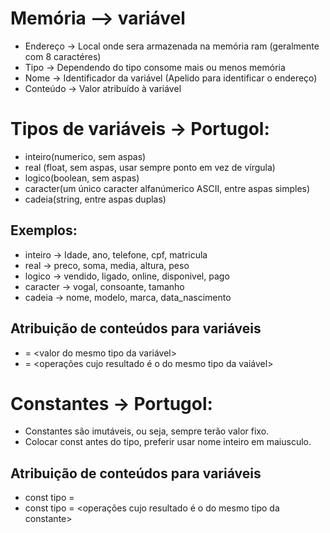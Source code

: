 # Memória --> variável

- Endereço -> Local onde sera armazenada na memória ram (geralmente com 8 caractéres)
- Tipo -> Dependendo do tipo consome mais ou menos memória
- Nome -> Identificador da variável (Apelido para identificar o endereço)
- Conteúdo -> Valor atribuído à variável

# Tipos de variáveis -> Portugol:
- inteiro(numerico, sem aspas)
- real (float, sem aspas, usar sempre ponto em vez de vírgula)
- logico(boolean, sem aspas)
- caracter(um único caracter alfanúmerico ASCII, entre aspas simples)
- cadeia(string, entre aspas duplas)

## Exemplos:
- inteiro -> Idade, ano, telefone, cpf, matricula
- real -> preco, soma, media, altura, peso
- logico -> vendido, ligado, online, disponivel, pago
- caracter -> vogal, consoante, tamanho
- cadeia -> nome, modelo, marca, data_nascimento

## Atribuição de conteúdos para variáveis
- <nome da variavel> = <valor do mesmo tipo da variável>
- <nome da variavel> = <operações cujo resultado é o do mesmo tipo da vaiável>

# Constantes -> Portugol:
- Constantes são imutáveis, ou seja, sempre terão valor fixo.
- Colocar const antes do tipo, preferir usar nome inteiro em maiusculo.

## Atribuição de conteúdos para variáveis
- const tipo <NOME DA CONSTANTE> = <valor do mesmo tipo da constante>
- const tipo <NOME DA CONSTANTE> = <operações cujo resultado é o do mesmo tipo da constante>
 
